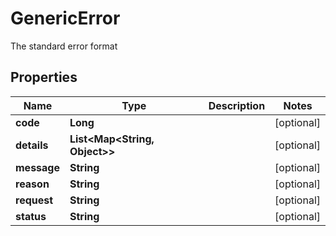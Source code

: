 

# GenericError

The standard error format

## Properties

| Name | Type | Description | Notes |
|------------ | ------------- | ------------- | -------------|
|**code** | **Long** |  |  [optional] |
|**details** | **List&lt;Map&lt;String, Object&gt;&gt;** |  |  [optional] |
|**message** | **String** |  |  [optional] |
|**reason** | **String** |  |  [optional] |
|**request** | **String** |  |  [optional] |
|**status** | **String** |  |  [optional] |



